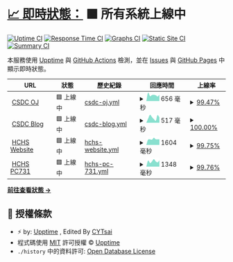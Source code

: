 # [📈 即時狀態：](https://hchs-csdc.github.io/CSDC-OJ-Uptime/) <!--live status--> **🟩 所有系統上線中**

[![Uptime CI](https://github.com/HCHS-CSDC/CSDC-OJ-Uptime/workflows/Uptime%20CI/badge.svg)](https://github.com/HCHS-CSDC/CSDC-OJ-Uptime/actions?query=workflow%3A%22Uptime+CI%22)
[![Response Time CI](https://github.com/HCHS-CSDC/CSDC-OJ-Uptime/workflows/Response%20Time%20CI/badge.svg)](https://github.com/HCHS-CSDC/CSDC-OJ-Uptime/actions?query=workflow%3A%22Response+Time+CI%22)
[![Graphs CI](https://github.com/HCHS-CSDC/CSDC-OJ-Uptime/workflows/Graphs%20CI/badge.svg)](https://github.com/HCHS-CSDC/CSDC-OJ-Uptime/actions?query=workflow%3A%22Graphs+CI%22)
[![Static Site CI](https://github.com/HCHS-CSDC/CSDC-OJ-Uptime/workflows/Static%20Site%20CI/badge.svg)](https://github.com/HCHS-CSDC/CSDC-OJ-Uptime/actions?query=workflow%3A%22Static+Site+CI%22)
[![Summary CI](https://github.com/HCHS-CSDC/CSDC-OJ-Uptime/workflows/Summary%20CI/badge.svg)](https://github.com/HCHS-CSDC/CSDC-OJ-Uptime/actions?query=workflow%3A%22Summary+CI%22)

本服務使用 [Upptime](https://upptime.js.org) 與 [GitHub Actions](https://github.com/HCHS-CSDC/CSDC-OJ-Uptime/actions) 檢測，並在 [Issues](https://github.com/HCHS-CSDC/CSDC-OJ-Uptime/issues) 與 [GitHub Pages](https://hchs-csdc.github.io/CSDC-OJ-Uptime/) 中顯示即時狀態。

<!--start: status pages-->
<!-- This summary is generated by Upptime (https://github.com/upptime/upptime) -->
<!-- Do not edit this manually, your changes will be overwritten -->
<!-- prettier-ignore -->
| URL | 狀態 | 歷史紀錄 | 回應時間 | 上線率 |
| --- | ------ | ------- | ------------- | ------ |
| <img alt="" src="https://icons.duckduckgo.com/ip3/csdc.tw.ico" height="13"> [CSDC OJ](https://csdc.tw) | 🟩 上線中 | [csdc-oj.yml](https://github.com/HCHS-CSDC/CSDC-OJ-Uptime/commits/HEAD/history/csdc-oj.yml) | <details><summary><img alt="Response time graph" src="./graphs/csdc-oj/response-time-week.png" height="20"> 656 毫秒</summary><br><a href="https://HCHS-CSDC.github.io/CSDC-OJ-Uptime/history/csdc-oj"><img alt="回應時間 701" src="https://img.shields.io/endpoint?url=https%3A%2F%2Fraw.githubusercontent.com%2FHCHS-CSDC%2FCSDC-OJ-Uptime%2FHEAD%2Fapi%2Fcsdc-oj%2Fresponse-time.json"></a><br><a href="https://HCHS-CSDC.github.io/CSDC-OJ-Uptime/history/csdc-oj"><img alt="過去24小時回應時間 730" src="https://img.shields.io/endpoint?url=https%3A%2F%2Fraw.githubusercontent.com%2FHCHS-CSDC%2FCSDC-OJ-Uptime%2FHEAD%2Fapi%2Fcsdc-oj%2Fresponse-time-day.json"></a><br><a href="https://HCHS-CSDC.github.io/CSDC-OJ-Uptime/history/csdc-oj"><img alt="過去7天回應時間 656" src="https://img.shields.io/endpoint?url=https%3A%2F%2Fraw.githubusercontent.com%2FHCHS-CSDC%2FCSDC-OJ-Uptime%2FHEAD%2Fapi%2Fcsdc-oj%2Fresponse-time-week.json"></a><br><a href="https://HCHS-CSDC.github.io/CSDC-OJ-Uptime/history/csdc-oj"><img alt="過去30天回應時間 621" src="https://img.shields.io/endpoint?url=https%3A%2F%2Fraw.githubusercontent.com%2FHCHS-CSDC%2FCSDC-OJ-Uptime%2FHEAD%2Fapi%2Fcsdc-oj%2Fresponse-time-month.json"></a><br><a href="https://HCHS-CSDC.github.io/CSDC-OJ-Uptime/history/csdc-oj"><img alt="過去365天回應時間 734" src="https://img.shields.io/endpoint?url=https%3A%2F%2Fraw.githubusercontent.com%2FHCHS-CSDC%2FCSDC-OJ-Uptime%2FHEAD%2Fapi%2Fcsdc-oj%2Fresponse-time-year.json"></a></details> | <details><summary><a href="https://HCHS-CSDC.github.io/CSDC-OJ-Uptime/history/csdc-oj">99.47%</a></summary><a href="https://HCHS-CSDC.github.io/CSDC-OJ-Uptime/history/csdc-oj"><img alt="上線率 92.92%" src="https://img.shields.io/endpoint?url=https%3A%2F%2Fraw.githubusercontent.com%2FHCHS-CSDC%2FCSDC-OJ-Uptime%2FHEAD%2Fapi%2Fcsdc-oj%2Fuptime.json"></a><br><a href="https://HCHS-CSDC.github.io/CSDC-OJ-Uptime/history/csdc-oj"><img alt="24-hour uptime 96.31%" src="https://img.shields.io/endpoint?url=https%3A%2F%2Fraw.githubusercontent.com%2FHCHS-CSDC%2FCSDC-OJ-Uptime%2FHEAD%2Fapi%2Fcsdc-oj%2Fuptime-day.json"></a><br><a href="https://HCHS-CSDC.github.io/CSDC-OJ-Uptime/history/csdc-oj"><img alt="7-day uptime 99.47%" src="https://img.shields.io/endpoint?url=https%3A%2F%2Fraw.githubusercontent.com%2FHCHS-CSDC%2FCSDC-OJ-Uptime%2FHEAD%2Fapi%2Fcsdc-oj%2Fuptime-week.json"></a><br><a href="https://HCHS-CSDC.github.io/CSDC-OJ-Uptime/history/csdc-oj"><img alt="30-day uptime 99.29%" src="https://img.shields.io/endpoint?url=https%3A%2F%2Fraw.githubusercontent.com%2FHCHS-CSDC%2FCSDC-OJ-Uptime%2FHEAD%2Fapi%2Fcsdc-oj%2Fuptime-month.json"></a><br><a href="https://HCHS-CSDC.github.io/CSDC-OJ-Uptime/history/csdc-oj"><img alt="1-year uptime 91.61%" src="https://img.shields.io/endpoint?url=https%3A%2F%2Fraw.githubusercontent.com%2FHCHS-CSDC%2FCSDC-OJ-Uptime%2FHEAD%2Fapi%2Fcsdc-oj%2Fuptime-year.json"></a></details>
| <img alt="" src="https://icons.duckduckgo.com/ip3/csdc-hchs.blogspot.com.ico" height="13"> [CSDC Blog](https://csdc-hchs.blogspot.com/) | 🟩 上線中 | [csdc-blog.yml](https://github.com/HCHS-CSDC/CSDC-OJ-Uptime/commits/HEAD/history/csdc-blog.yml) | <details><summary><img alt="Response time graph" src="./graphs/csdc-blog/response-time-week.png" height="20"> 517 毫秒</summary><br><a href="https://HCHS-CSDC.github.io/CSDC-OJ-Uptime/history/csdc-blog"><img alt="回應時間 573" src="https://img.shields.io/endpoint?url=https%3A%2F%2Fraw.githubusercontent.com%2FHCHS-CSDC%2FCSDC-OJ-Uptime%2FHEAD%2Fapi%2Fcsdc-blog%2Fresponse-time.json"></a><br><a href="https://HCHS-CSDC.github.io/CSDC-OJ-Uptime/history/csdc-blog"><img alt="過去24小時回應時間 730" src="https://img.shields.io/endpoint?url=https%3A%2F%2Fraw.githubusercontent.com%2FHCHS-CSDC%2FCSDC-OJ-Uptime%2FHEAD%2Fapi%2Fcsdc-blog%2Fresponse-time-day.json"></a><br><a href="https://HCHS-CSDC.github.io/CSDC-OJ-Uptime/history/csdc-blog"><img alt="過去7天回應時間 517" src="https://img.shields.io/endpoint?url=https%3A%2F%2Fraw.githubusercontent.com%2FHCHS-CSDC%2FCSDC-OJ-Uptime%2FHEAD%2Fapi%2Fcsdc-blog%2Fresponse-time-week.json"></a><br><a href="https://HCHS-CSDC.github.io/CSDC-OJ-Uptime/history/csdc-blog"><img alt="過去30天回應時間 542" src="https://img.shields.io/endpoint?url=https%3A%2F%2Fraw.githubusercontent.com%2FHCHS-CSDC%2FCSDC-OJ-Uptime%2FHEAD%2Fapi%2Fcsdc-blog%2Fresponse-time-month.json"></a><br><a href="https://HCHS-CSDC.github.io/CSDC-OJ-Uptime/history/csdc-blog"><img alt="過去365天回應時間 562" src="https://img.shields.io/endpoint?url=https%3A%2F%2Fraw.githubusercontent.com%2FHCHS-CSDC%2FCSDC-OJ-Uptime%2FHEAD%2Fapi%2Fcsdc-blog%2Fresponse-time-year.json"></a></details> | <details><summary><a href="https://HCHS-CSDC.github.io/CSDC-OJ-Uptime/history/csdc-blog">100.00%</a></summary><a href="https://HCHS-CSDC.github.io/CSDC-OJ-Uptime/history/csdc-blog"><img alt="上線率 99.99%" src="https://img.shields.io/endpoint?url=https%3A%2F%2Fraw.githubusercontent.com%2FHCHS-CSDC%2FCSDC-OJ-Uptime%2FHEAD%2Fapi%2Fcsdc-blog%2Fuptime.json"></a><br><a href="https://HCHS-CSDC.github.io/CSDC-OJ-Uptime/history/csdc-blog"><img alt="24-hour uptime 100.00%" src="https://img.shields.io/endpoint?url=https%3A%2F%2Fraw.githubusercontent.com%2FHCHS-CSDC%2FCSDC-OJ-Uptime%2FHEAD%2Fapi%2Fcsdc-blog%2Fuptime-day.json"></a><br><a href="https://HCHS-CSDC.github.io/CSDC-OJ-Uptime/history/csdc-blog"><img alt="7-day uptime 100.00%" src="https://img.shields.io/endpoint?url=https%3A%2F%2Fraw.githubusercontent.com%2FHCHS-CSDC%2FCSDC-OJ-Uptime%2FHEAD%2Fapi%2Fcsdc-blog%2Fuptime-week.json"></a><br><a href="https://HCHS-CSDC.github.io/CSDC-OJ-Uptime/history/csdc-blog"><img alt="30-day uptime 100.00%" src="https://img.shields.io/endpoint?url=https%3A%2F%2Fraw.githubusercontent.com%2FHCHS-CSDC%2FCSDC-OJ-Uptime%2FHEAD%2Fapi%2Fcsdc-blog%2Fuptime-month.json"></a><br><a href="https://HCHS-CSDC.github.io/CSDC-OJ-Uptime/history/csdc-blog"><img alt="1-year uptime 100.00%" src="https://img.shields.io/endpoint?url=https%3A%2F%2Fraw.githubusercontent.com%2FHCHS-CSDC%2FCSDC-OJ-Uptime%2FHEAD%2Fapi%2Fcsdc-blog%2Fuptime-year.json"></a></details>
| <img alt="" src="https://icons.duckduckgo.com/ip3/www.hchs.hc.edu.tw.ico" height="13"> [HCHS Website](https://www.hchs.hc.edu.tw) | 🟩 上線中 | [hchs-website.yml](https://github.com/HCHS-CSDC/CSDC-OJ-Uptime/commits/HEAD/history/hchs-website.yml) | <details><summary><img alt="Response time graph" src="./graphs/hchs-website/response-time-week.png" height="20"> 1604 毫秒</summary><br><a href="https://HCHS-CSDC.github.io/CSDC-OJ-Uptime/history/hchs-website"><img alt="回應時間 1733" src="https://img.shields.io/endpoint?url=https%3A%2F%2Fraw.githubusercontent.com%2FHCHS-CSDC%2FCSDC-OJ-Uptime%2FHEAD%2Fapi%2Fhchs-website%2Fresponse-time.json"></a><br><a href="https://HCHS-CSDC.github.io/CSDC-OJ-Uptime/history/hchs-website"><img alt="過去24小時回應時間 1530" src="https://img.shields.io/endpoint?url=https%3A%2F%2Fraw.githubusercontent.com%2FHCHS-CSDC%2FCSDC-OJ-Uptime%2FHEAD%2Fapi%2Fhchs-website%2Fresponse-time-day.json"></a><br><a href="https://HCHS-CSDC.github.io/CSDC-OJ-Uptime/history/hchs-website"><img alt="過去7天回應時間 1604" src="https://img.shields.io/endpoint?url=https%3A%2F%2Fraw.githubusercontent.com%2FHCHS-CSDC%2FCSDC-OJ-Uptime%2FHEAD%2Fapi%2Fhchs-website%2Fresponse-time-week.json"></a><br><a href="https://HCHS-CSDC.github.io/CSDC-OJ-Uptime/history/hchs-website"><img alt="過去30天回應時間 1575" src="https://img.shields.io/endpoint?url=https%3A%2F%2Fraw.githubusercontent.com%2FHCHS-CSDC%2FCSDC-OJ-Uptime%2FHEAD%2Fapi%2Fhchs-website%2Fresponse-time-month.json"></a><br><a href="https://HCHS-CSDC.github.io/CSDC-OJ-Uptime/history/hchs-website"><img alt="過去365天回應時間 1600" src="https://img.shields.io/endpoint?url=https%3A%2F%2Fraw.githubusercontent.com%2FHCHS-CSDC%2FCSDC-OJ-Uptime%2FHEAD%2Fapi%2Fhchs-website%2Fresponse-time-year.json"></a></details> | <details><summary><a href="https://HCHS-CSDC.github.io/CSDC-OJ-Uptime/history/hchs-website">99.75%</a></summary><a href="https://HCHS-CSDC.github.io/CSDC-OJ-Uptime/history/hchs-website"><img alt="上線率 97.87%" src="https://img.shields.io/endpoint?url=https%3A%2F%2Fraw.githubusercontent.com%2FHCHS-CSDC%2FCSDC-OJ-Uptime%2FHEAD%2Fapi%2Fhchs-website%2Fuptime.json"></a><br><a href="https://HCHS-CSDC.github.io/CSDC-OJ-Uptime/history/hchs-website"><img alt="24-hour uptime 98.28%" src="https://img.shields.io/endpoint?url=https%3A%2F%2Fraw.githubusercontent.com%2FHCHS-CSDC%2FCSDC-OJ-Uptime%2FHEAD%2Fapi%2Fhchs-website%2Fuptime-day.json"></a><br><a href="https://HCHS-CSDC.github.io/CSDC-OJ-Uptime/history/hchs-website"><img alt="7-day uptime 99.75%" src="https://img.shields.io/endpoint?url=https%3A%2F%2Fraw.githubusercontent.com%2FHCHS-CSDC%2FCSDC-OJ-Uptime%2FHEAD%2Fapi%2Fhchs-website%2Fuptime-week.json"></a><br><a href="https://HCHS-CSDC.github.io/CSDC-OJ-Uptime/history/hchs-website"><img alt="30-day uptime 99.94%" src="https://img.shields.io/endpoint?url=https%3A%2F%2Fraw.githubusercontent.com%2FHCHS-CSDC%2FCSDC-OJ-Uptime%2FHEAD%2Fapi%2Fhchs-website%2Fuptime-month.json"></a><br><a href="https://HCHS-CSDC.github.io/CSDC-OJ-Uptime/history/hchs-website"><img alt="1-year uptime 99.80%" src="https://img.shields.io/endpoint?url=https%3A%2F%2Fraw.githubusercontent.com%2FHCHS-CSDC%2FCSDC-OJ-Uptime%2FHEAD%2Fapi%2Fhchs-website%2Fuptime-year.json"></a></details>
| <img alt="" src="https://icons.duckduckgo.com/ip3/research.hchs.hc.edu.tw.ico" height="13"> [HCHS PC731](http://research.hchs.hc.edu.tw/~pc731/) | 🟩 上線中 | [hchs-pc-731.yml](https://github.com/HCHS-CSDC/CSDC-OJ-Uptime/commits/HEAD/history/hchs-pc-731.yml) | <details><summary><img alt="Response time graph" src="./graphs/hchs-pc-731/response-time-week.png" height="20"> 1348 毫秒</summary><br><a href="https://HCHS-CSDC.github.io/CSDC-OJ-Uptime/history/hchs-pc-731"><img alt="回應時間 1363" src="https://img.shields.io/endpoint?url=https%3A%2F%2Fraw.githubusercontent.com%2FHCHS-CSDC%2FCSDC-OJ-Uptime%2FHEAD%2Fapi%2Fhchs-pc-731%2Fresponse-time.json"></a><br><a href="https://HCHS-CSDC.github.io/CSDC-OJ-Uptime/history/hchs-pc-731"><img alt="過去24小時回應時間 899" src="https://img.shields.io/endpoint?url=https%3A%2F%2Fraw.githubusercontent.com%2FHCHS-CSDC%2FCSDC-OJ-Uptime%2FHEAD%2Fapi%2Fhchs-pc-731%2Fresponse-time-day.json"></a><br><a href="https://HCHS-CSDC.github.io/CSDC-OJ-Uptime/history/hchs-pc-731"><img alt="過去7天回應時間 1348" src="https://img.shields.io/endpoint?url=https%3A%2F%2Fraw.githubusercontent.com%2FHCHS-CSDC%2FCSDC-OJ-Uptime%2FHEAD%2Fapi%2Fhchs-pc-731%2Fresponse-time-week.json"></a><br><a href="https://HCHS-CSDC.github.io/CSDC-OJ-Uptime/history/hchs-pc-731"><img alt="過去30天回應時間 1359" src="https://img.shields.io/endpoint?url=https%3A%2F%2Fraw.githubusercontent.com%2FHCHS-CSDC%2FCSDC-OJ-Uptime%2FHEAD%2Fapi%2Fhchs-pc-731%2Fresponse-time-month.json"></a><br><a href="https://HCHS-CSDC.github.io/CSDC-OJ-Uptime/history/hchs-pc-731"><img alt="過去365天回應時間 1333" src="https://img.shields.io/endpoint?url=https%3A%2F%2Fraw.githubusercontent.com%2FHCHS-CSDC%2FCSDC-OJ-Uptime%2FHEAD%2Fapi%2Fhchs-pc-731%2Fresponse-time-year.json"></a></details> | <details><summary><a href="https://HCHS-CSDC.github.io/CSDC-OJ-Uptime/history/hchs-pc-731">99.76%</a></summary><a href="https://HCHS-CSDC.github.io/CSDC-OJ-Uptime/history/hchs-pc-731"><img alt="上線率 97.92%" src="https://img.shields.io/endpoint?url=https%3A%2F%2Fraw.githubusercontent.com%2FHCHS-CSDC%2FCSDC-OJ-Uptime%2FHEAD%2Fapi%2Fhchs-pc-731%2Fuptime.json"></a><br><a href="https://HCHS-CSDC.github.io/CSDC-OJ-Uptime/history/hchs-pc-731"><img alt="24-hour uptime 98.31%" src="https://img.shields.io/endpoint?url=https%3A%2F%2Fraw.githubusercontent.com%2FHCHS-CSDC%2FCSDC-OJ-Uptime%2FHEAD%2Fapi%2Fhchs-pc-731%2Fuptime-day.json"></a><br><a href="https://HCHS-CSDC.github.io/CSDC-OJ-Uptime/history/hchs-pc-731"><img alt="7-day uptime 99.76%" src="https://img.shields.io/endpoint?url=https%3A%2F%2Fraw.githubusercontent.com%2FHCHS-CSDC%2FCSDC-OJ-Uptime%2FHEAD%2Fapi%2Fhchs-pc-731%2Fuptime-week.json"></a><br><a href="https://HCHS-CSDC.github.io/CSDC-OJ-Uptime/history/hchs-pc-731"><img alt="30-day uptime 99.94%" src="https://img.shields.io/endpoint?url=https%3A%2F%2Fraw.githubusercontent.com%2FHCHS-CSDC%2FCSDC-OJ-Uptime%2FHEAD%2Fapi%2Fhchs-pc-731%2Fuptime-month.json"></a><br><a href="https://HCHS-CSDC.github.io/CSDC-OJ-Uptime/history/hchs-pc-731"><img alt="1-year uptime 99.71%" src="https://img.shields.io/endpoint?url=https%3A%2F%2Fraw.githubusercontent.com%2FHCHS-CSDC%2FCSDC-OJ-Uptime%2FHEAD%2Fapi%2Fhchs-pc-731%2Fuptime-year.json"></a></details>

<!--end: status pages-->

[**前往查看狀態 →**](https://hchs-csdc.github.io/CSDC-OJ-Uptime/)

## 📄 授權條款

- ⚡ by: [Upptime](https://github.com/upptime/upptime) , Edited By [CYTsai](https://github.com/cytsai1008)
- 程式碼使用 [MIT](./LICENSE) 許可授權 © [Upptime](https://upptime.js.org)
- `./history` 中的資料許可: [Open Database License](https://opendatacommons.org/licenses/odbl/1-0/)
